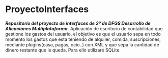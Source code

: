 # ProyectoInterfaces
***Repositorio del proyecto de interfaces de 2º de DFGS Desarrollo de Alicaciones Multiplataforma.***
Aplicación de escritorio de contabilidad que gestione los gastos del usuario, el objetivo es que el usuario sepa en todo momento los gastos que esta teniendo de alquiler, comida, suscripciones, mediante plugins(casa, pagas, ocio..) con XML y que sepa la cantidad de dinero restante que le queda. Para ello utilizaré SQLite.
